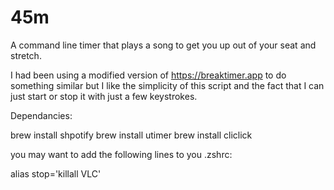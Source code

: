 # 45m
A command line timer that plays a song to get you up out of your seat and stretch.

I had been using a modified version of https://breaktimer.app to do something similar but I like the simplicity of this script and the fact that I can just start or stop it with just a few keystrokes.

Dependancies:

brew install shpotify
brew install utimer
brew install cliclick

you may want to add the following lines to you .zshrc:

alias stop='killall VLC'
